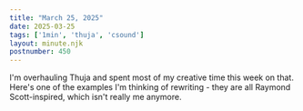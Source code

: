 ```yaml
---
title: "March 25, 2025"
date: 2025-03-25
tags: ['1min', 'thuja', 'csound']
layout: minute.njk
postnumber: 450
---
```

I'm overhauling Thuja and spent most of my creative time this week on that. Here's one of the examples I'm thinking of rewriting - they are all Raymond Scott-inspired, which isn't really me anymore. 